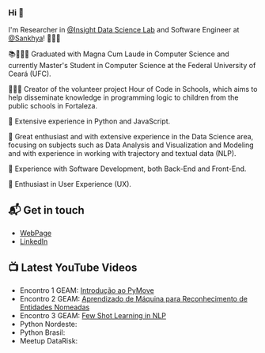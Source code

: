 ### Hi 🥰

I'm Researcher in [@Insight Data Science Lab](https://insightlab.ufc.br/) and Software Engineer at [@Sankhya](https://www.sankhya.com.br/)! 👩🏻‍💻

📚👩🏻‍🎓 Graduated with Magna Cum Laude in Computer Science and currently Master's Student in Computer Science at the Federal University of Ceará (UFC).

👩🏻‍🏫 Creator of the volunteer project Hour of Code in Schools, which aims to help disseminate knowledge in programming logic to children from the public schools in Fortaleza.

📌 Extensive experience in Python and JavaScript.

📌 Great enthusiast and with extensive experience in the Data Science area, focusing on subjects such as Data Analysis and Visualization and Modeling and with experience in working with trajectory and textual data (NLP).

📌 Experience with Software Development, both Back-End and Front-End. 

📌 Enthusiast in User Experience (UX).


## 📬 Get in touch

- [WebPage](https://andyfernandes.github.io/)
- [LinkedIn](https://www.linkedin.com/in/andreza-fernandes/)

## 📺 Latest YouTube Videos
- Encontro 1 GEAM: [Introdução ao PyMove](https://www.youtube.com/watch?v=XIxmXcFA0I4&t=2s)
- Encontro 2 GEAM: [Aprendizado de Máquina para Reconhecimento de Entidades Nomeadas](https://www.youtube.com/watch?v=_NKQCzuZbKc)
- Encontro 3 GEAM: [Few Shot Learning in NLP](https://www.youtube.com/watch?v=aS-6UX-0AGo)
- Python Nordeste:
- Python Brasil:
- Meetup DataRisk:

<!--
I'm Researcher and Developer 
**AndyFernandes/AndyFernandes** is a ✨ _special_ ✨ repository because its `README.md` (this file) appears on your GitHub profile.

Here are some ideas to get you started:

- 🔭 I’m currently working on ...
- 🌱 I’m currently learning ...
- 👯 I’m looking to collaborate on ...
- 🤔 I’m looking for help with ...
- 💬 Ask me about ...
- 📫 How to reach me: ...
- 😄 Pronouns: ...
- ⚡ Fun fact: ...
-->
